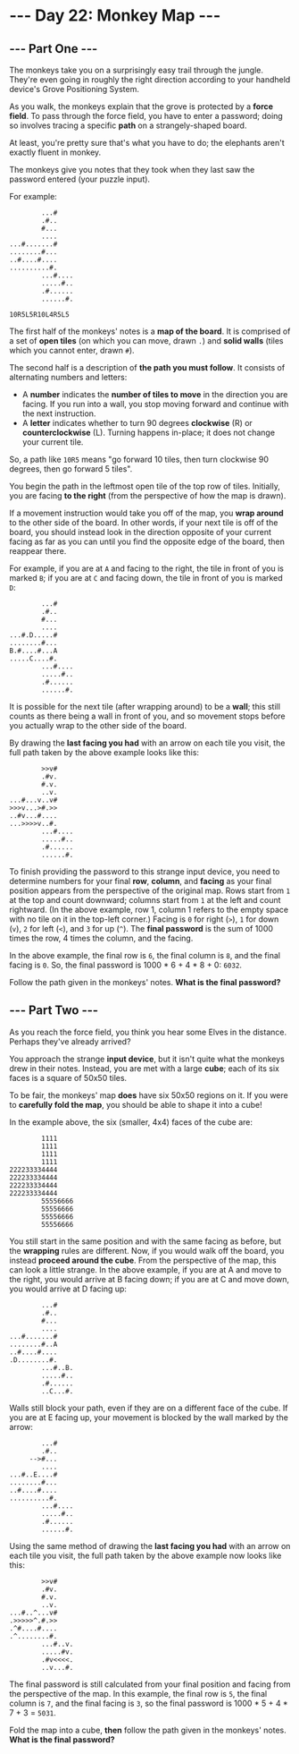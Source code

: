 # --- Day 22: Monkey Map ---

## --- Part One ---

The monkeys take you on a surprisingly easy trail through the jungle. They're even going in roughly the right direction
according to your handheld device's Grove Positioning System.

As you walk, the monkeys explain that the grove is protected by a **force field**. To pass through the force field, you
have to enter a password; doing so involves tracing a specific **path** on a strangely-shaped board.

At least, you're pretty sure that's what you have to do; the elephants aren't exactly fluent in monkey.

The monkeys give you notes that they took when they last saw the password entered (your puzzle input).

For example:

```
        ...#
        .#..
        #...
        ....
...#.......#
........#...
..#....#....
..........#.
        ...#....
        .....#..
        .#......
        ......#.

10R5L5R10L4R5L5
```

The first half of the monkeys' notes is a **map of the board**. It is comprised of a set of **open tiles** (on which you
can move, drawn `.`) and **solid walls** (tiles which you cannot enter, drawn `#`).

The second half is a description of **the path you must follow**. It consists of alternating numbers and letters:

- A **number** indicates the **number of tiles to move** in the direction you are facing. If you run into a wall, you
  stop moving forward and continue with the next instruction.
- A **letter** indicates whether to turn 90 degrees **clockwise** (R) or **counterclockwise** (L). Turning happens
  in-place; it does not change your current tile.

So, a path like `10R5` means "go forward 10 tiles, then turn clockwise 90 degrees, then go forward 5 tiles".

You begin the path in the leftmost open tile of the top row of tiles. Initially, you are facing **to the right** (from
the perspective of how the map is drawn).

If a movement instruction would take you off of the map, you **wrap around** to the other side of the board. In other
words, if your next tile is off of the board, you should instead look in the direction opposite of your current facing
as far as you can until you find the opposite edge of the board, then reappear there.

For example, if you are at `A` and facing to the right, the tile in front of you is marked `B`; if you are at `C` and
facing down, the tile in front of you is marked `D`:

```
        ...#
        .#..
        #...
        ....
...#.D.....#
........#...
B.#....#...A
.....C....#.
        ...#....
        .....#..
        .#......
        ......#.
```

It is possible for the next tile (after wrapping around) to be a **wall**; this still counts as there being a wall in
front of you, and so movement stops before you actually wrap to the other side of the board.

By drawing the **last facing you had** with an arrow on each tile you visit, the full path taken by the above example
looks like this:

```
        >>v#    
        .#v.    
        #.v.    
        ..v.    
...#...v..v#    
>>>v...>#.>>    
..#v...#....    
...>>>>v..#.    
        ...#....
        .....#..
        .#......
        ......#.
```

To finish providing the password to this strange input device, you need to determine numbers for your final **row**,
**column**, and **facing** as your final position appears from the perspective of the original map. Rows start from `1`
at the top and count downward; columns start from `1` at the left and count rightward. (In the above example, row 1,
column 1 refers to the empty space with no tile on it in the top-left corner.) Facing is `0` for right (`>`), `1` for
down (`v`), `2` for left (`<`), and `3` for up (`^`). The **final password** is the sum of 1000 times the row, 4 times
the column, and the facing.

In the above example, the final row is `6`, the final column is `8`, and the final facing is `0`. So, the final password
is 1000 * 6 + 4 * 8 + 0: `6032`.

Follow the path given in the monkeys' notes. **What is the final password?**

## --- Part Two ---

As you reach the force field, you think you hear some Elves in the distance. Perhaps they've already arrived?

You approach the strange **input device**, but it isn't quite what the monkeys drew in their notes. Instead, you are met
with a large **cube**; each of its six faces is a square of 50x50 tiles.

To be fair, the monkeys' map **does** have six 50x50 regions on it. If you were to **carefully fold the map**, you
should be able to shape it into a cube!

In the example above, the six (smaller, 4x4) faces of the cube are:

```
        1111
        1111
        1111
        1111
222233334444
222233334444
222233334444
222233334444
        55556666
        55556666
        55556666
        55556666
```

You still start in the same position and with the same facing as before, but the **wrapping** rules are different. Now,
if you would walk off the board, you instead **proceed around the cube**. From the perspective of the map, this can look
a little strange. In the above example, if you are at A and move to the right, you would arrive at B facing down; if you
are at C and move down, you would arrive at D facing up:

```
        ...#
        .#..
        #...
        ....
...#.......#
........#..A
..#....#....
.D........#.
        ...#..B.
        .....#..
        .#......
        ..C...#.
```

Walls still block your path, even if they are on a different face of the cube. If you are at E facing up, your movement
is blocked by the wall marked by the arrow:

```
        ...#
        .#..
     -->#...
        ....
...#..E....#
........#...
..#....#....
..........#.
        ...#....
        .....#..
        .#......
        ......#.
```

Using the same method of drawing the **last facing you had** with an arrow on each tile you visit, the full path taken
by the above example now looks like this:

```
        >>v#    
        .#v.    
        #.v.    
        ..v.    
...#..^...v#    
.>>>>>^.#.>>    
.^#....#....    
.^........#.    
        ...#..v.
        .....#v.
        .#v<<<<.
        ..v...#.
```

The final password is still calculated from your final position and facing from the perspective of the map. In this
example, the final row is `5`, the final column is `7`, and the final facing is `3`, so the final password is
1000 * 5 + 4 * 7 + 3 = `5031`.

Fold the map into a cube, **then** follow the path given in the monkeys' notes. **What is the final password?**